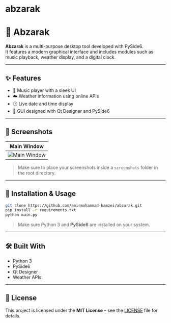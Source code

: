 # abzarak


# 📱 Abzarak

**Abzarak** is a multi-purpose desktop tool developed with PySide6.  
It features a modern graphical interface and includes modules such as music playback, weather display, and a digital clock.

---

## ✨ Features

- 🎵 Music player with a sleek UI
- ☁️ Weather information using online APIs
- 🕒 Live date and time display
- 🎨 GUI designed with Qt Designer and PySide6

---

## 📸 Screenshots

| Main Window |
|-------------|
| ![Main Window](screenshots/main_window.png) |

> Make sure to place your screenshots inside a `screenshots` folder in the root directory.

---

## 🚀 Installation & Usage

```bash
git clone https://github.com/amirmohammad-hamzei/abzarak.git
pip install -r requirements.txt
python main.py
````

> Make sure Python 3 and **PySide6** are installed on your system.

---

## 🛠️ Built With

* Python 3
* PySide6
* Qt Designer
* Weather APIs

---

## 📄 License

This project is licensed under the **MIT License** – see the [LICENSE](LICENSE) file for details.


